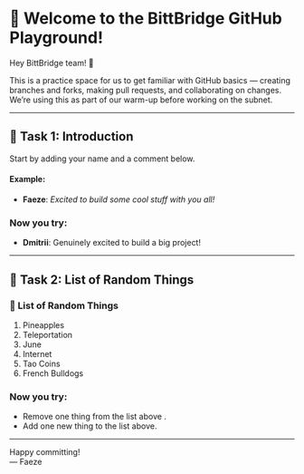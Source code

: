 # 🚀 Welcome to the BittBridge GitHub Playground!

Hey BittBridge team! 👋 

This is a practice space for us to get familiar with GitHub basics — creating branches and forks, making pull requests, and collaborating on changes.  
We’re using this as part of our warm-up before working on the subnet.

---

## 👤 Task 1: Introduction
Start by adding your name and a comment below.

#### Example:
- **Faeze**: _Excited to build some cool stuff with you all!_

### Now you try:
- **Dmitrii**: Genuinely excited to build a big project!

---

## 📝 Task 2: List of Random Things

### 👾 List of Random Things
1. Pineapples
2. Teleportation
3. June
4. Internet
5. Tao Coins
6. French Bulldogs
   
### Now you try:
- Remove one thing from the list above . 
- Add one new thing to the list above.

---

Happy committing!  
— Faeze
